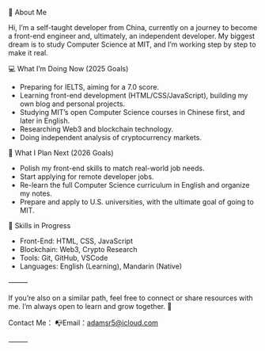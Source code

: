 👋 About Me

Hi, I’m a self-taught developer from China, currently on a journey to become a front-end engineer and, ultimately, an independent developer. My biggest dream is to study Computer Science at MIT, and I’m working step by step to make it real.

💻 What I’m Doing Now (2025 Goals)
- Preparing for IELTS, aiming for a 7.0 score.
- Learning front-end development (HTML/CSS/JavaScript), building my own blog and personal projects.
- Studying MIT’s open Computer Science courses in Chinese first, and later in English.
- Researching Web3 and blockchain technology.
- Doing independent analysis of cryptocurrency markets.

🎯 What I Plan Next (2026 Goals)
- Polish my front-end skills to match real-world job needs.
- Start applying for remote developer jobs.
- Re-learn the full Computer Science curriculum in English and organize my notes.
- Prepare and apply to U.S. universities, with the ultimate goal of going to MIT.

🔧 Skills in Progress
- Front-End: HTML, CSS, JavaScript
- Blockchain: Web3, Crypto Research
- Tools: Git, GitHub, VSCode
- Languages: English (Learning), Mandarin (Native)

⸻

If you’re also on a similar path, feel free to connect or share resources with me. I’m always open to learn and grow together. 🌱

Contact Me：
📭Email：adamsr5@icloud.com

⸻

